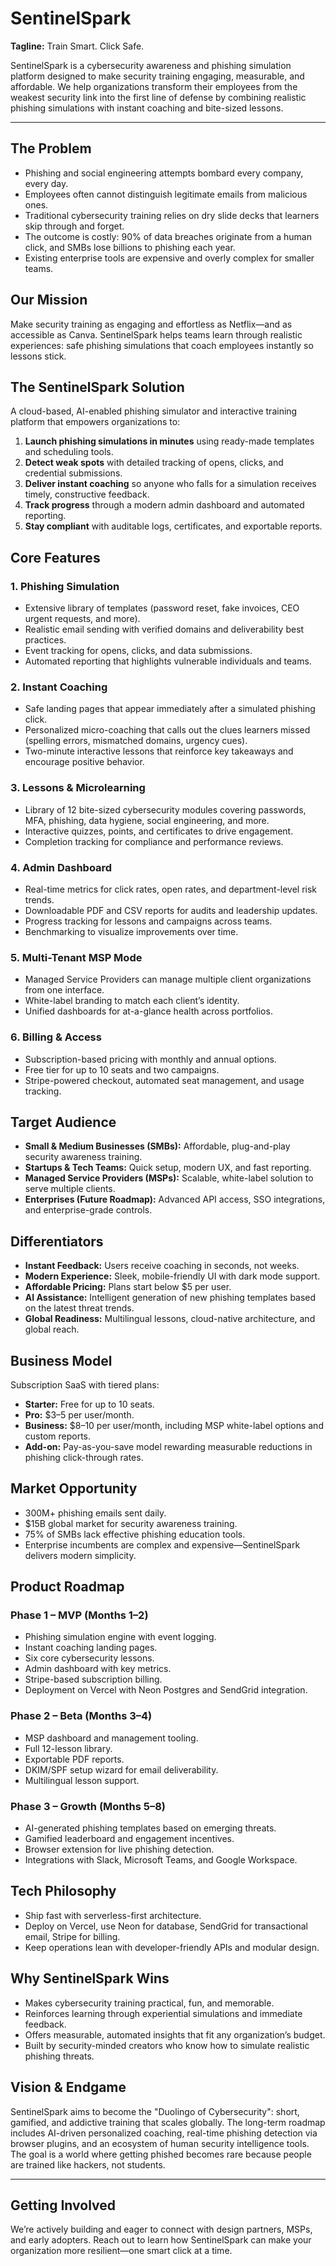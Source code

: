 # SentinelSpark

**Tagline:** Train Smart. Click Safe.

SentinelSpark is a cybersecurity awareness and phishing simulation platform designed to make security training engaging, measurable, and affordable. We help organizations transform their employees from the weakest security link into the first line of defense by combining realistic phishing simulations with instant coaching and bite-sized lessons.

---

## The Problem

- Phishing and social engineering attempts bombard every company, every day.
- Employees often cannot distinguish legitimate emails from malicious ones.
- Traditional cybersecurity training relies on dry slide decks that learners skip through and forget.
- The outcome is costly: 90% of data breaches originate from a human click, and SMBs lose billions to phishing each year.
- Existing enterprise tools are expensive and overly complex for smaller teams.

## Our Mission

Make security training as engaging and effortless as Netflix—and as accessible as Canva. SentinelSpark helps teams learn through realistic experiences: safe phishing simulations that coach employees instantly so lessons stick.

## The SentinelSpark Solution

A cloud-based, AI-enabled phishing simulator and interactive training platform that empowers organizations to:

1. **Launch phishing simulations in minutes** using ready-made templates and scheduling tools.
2. **Detect weak spots** with detailed tracking of opens, clicks, and credential submissions.
3. **Deliver instant coaching** so anyone who falls for a simulation receives timely, constructive feedback.
4. **Track progress** through a modern admin dashboard and automated reporting.
5. **Stay compliant** with auditable logs, certificates, and exportable reports.

## Core Features

### 1. Phishing Simulation
- Extensive library of templates (password reset, fake invoices, CEO urgent requests, and more).
- Realistic email sending with verified domains and deliverability best practices.
- Event tracking for opens, clicks, and data submissions.
- Automated reporting that highlights vulnerable individuals and teams.

### 2. Instant Coaching
- Safe landing pages that appear immediately after a simulated phishing click.
- Personalized micro-coaching that calls out the clues learners missed (spelling errors, mismatched domains, urgency cues).
- Two-minute interactive lessons that reinforce key takeaways and encourage positive behavior.

### 3. Lessons & Microlearning
- Library of 12 bite-sized cybersecurity modules covering passwords, MFA, phishing, data hygiene, social engineering, and more.
- Interactive quizzes, points, and certificates to drive engagement.
- Completion tracking for compliance and performance reviews.

### 4. Admin Dashboard
- Real-time metrics for click rates, open rates, and department-level risk trends.
- Downloadable PDF and CSV reports for audits and leadership updates.
- Progress tracking for lessons and campaigns across teams.
- Benchmarking to visualize improvements over time.

### 5. Multi-Tenant MSP Mode
- Managed Service Providers can manage multiple client organizations from one interface.
- White-label branding to match each client’s identity.
- Unified dashboards for at-a-glance health across portfolios.

### 6. Billing & Access
- Subscription-based pricing with monthly and annual options.
- Free tier for up to 10 seats and two campaigns.
- Stripe-powered checkout, automated seat management, and usage tracking.

## Target Audience

- **Small & Medium Businesses (SMBs):** Affordable, plug-and-play security awareness training.
- **Startups & Tech Teams:** Quick setup, modern UX, and fast reporting.
- **Managed Service Providers (MSPs):** Scalable, white-label solution to serve multiple clients.
- **Enterprises (Future Roadmap):** Advanced API access, SSO integrations, and enterprise-grade controls.

## Differentiators

- **Instant Feedback:** Users receive coaching in seconds, not weeks.
- **Modern Experience:** Sleek, mobile-friendly UI with dark mode support.
- **Affordable Pricing:** Plans start below $5 per user.
- **AI Assistance:** Intelligent generation of new phishing templates based on the latest threat trends.
- **Global Readiness:** Multilingual lessons, cloud-native architecture, and global reach.

## Business Model

Subscription SaaS with tiered plans:

- **Starter:** Free for up to 10 seats.
- **Pro:** $3–5 per user/month.
- **Business:** $8–10 per user/month, including MSP white-label options and custom reports.
- **Add-on:** Pay-as-you-save model rewarding measurable reductions in phishing click-through rates.

## Market Opportunity

- 300M+ phishing emails sent daily.
- $15B global market for security awareness training.
- 75% of SMBs lack effective phishing education tools.
- Enterprise incumbents are complex and expensive—SentinelSpark delivers modern simplicity.

## Product Roadmap

### Phase 1 – MVP (Months 1–2)
- Phishing simulation engine with event logging.
- Instant coaching landing pages.
- Six core cybersecurity lessons.
- Admin dashboard with key metrics.
- Stripe-based subscription billing.
- Deployment on Vercel with Neon Postgres and SendGrid integration.

### Phase 2 – Beta (Months 3–4)
- MSP dashboard and management tooling.
- Full 12-lesson library.
- Exportable PDF reports.
- DKIM/SPF setup wizard for email deliverability.
- Multilingual lesson support.

### Phase 3 – Growth (Months 5–8)
- AI-generated phishing templates based on emerging threats.
- Gamified leaderboard and engagement incentives.
- Browser extension for live phishing detection.
- Integrations with Slack, Microsoft Teams, and Google Workspace.

## Tech Philosophy

- Ship fast with serverless-first architecture.
- Deploy on Vercel, use Neon for database, SendGrid for transactional email, Stripe for billing.
- Keep operations lean with developer-friendly APIs and modular design.

## Why SentinelSpark Wins

- Makes cybersecurity training practical, fun, and memorable.
- Reinforces learning through experiential simulations and immediate feedback.
- Offers measurable, automated insights that fit any organization’s budget.
- Built by security-minded creators who know how to simulate realistic phishing threats.

## Vision & Endgame

SentinelSpark aims to become the "Duolingo of Cybersecurity": short, gamified, and addictive training that scales globally. The long-term roadmap includes AI-driven personalized coaching, real-time phishing detection via browser plugins, and an ecosystem of human security intelligence tools. The goal is a world where getting phished becomes rare because people are trained like hackers, not students.

---

## Getting Involved

We’re actively building and eager to connect with design partners, MSPs, and early adopters. Reach out to learn how SentinelSpark can make your organization more resilient—one smart click at a time.
